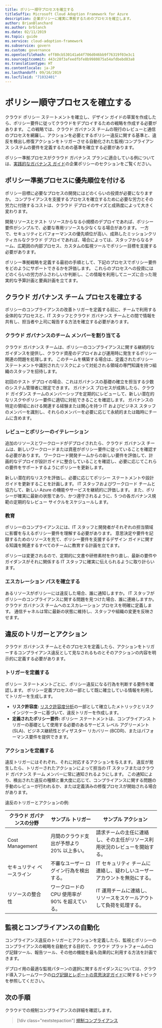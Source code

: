 ```yaml
---
title: ポリシー順守プロセスを確立する
titleSuffix: Microsoft Cloud Adoption Framework for Azure
description: 企業ポリシーに確実に準拠するためのプロセスを確立します。
author: BrianBlanchard
ms.author: brblanch
ms.date: 02/11/2019
ms.topic: guide
ms.service: cloud-adoption-framework
ms.subservice: govern
ms.custom: governance
ms.openlocfilehash: eff80cb530141a64f706d046bb9f76319f03e3c1
ms.sourcegitcommit: 443c28f3afeedfbfe8b9980875a54afdbebd83a8
ms.translationtype: HT
ms.contentlocale: ja-JP
ms.lasthandoff: 09/16/2019
ms.locfileid: "71032401"
---
```

<!-- markdownlint-disable MD026 -->

# <a name="establish-policy-adherence-processes"></a>ポリシー順守プロセスを確立する

<!---
I've defined policies, I've provided an architecture guide. Now how do I monitor adherence to policy? If there is a violation, how do I enforce the policy?
--->

クラウド ポリシー ステートメントを確立し、デザイン ガイドの草案を作成したら、ポリシー要件に従ってクラウドをデプロイするための戦略を作成する必要があります。 この戦略では、クラウド ガバナンス チームの現行のレビューと通信のプロセスを網羅し、アクションを必要とするポリシー違反に関する基準と、違反を検出し修復アクションをトリガーさせる自動化された監視/コンプライアンス システムの要件を定義するための基準を確立する必要があります。

ポリシー準拠プロセスがクラウド ガバナンス プランに適合している例については、[実践的なガバナンス ガイド](../guides/index.md)の企業ポリシーのセクションをご覧ください。

## <a name="prioritize-policy-adherence-processes"></a>ポリシー準拠プロセスに優先順位を付ける

ポリシー目標に必要なプロセスの開発にはどのくらいの投資が必要になりますか。 コンプライアンスを支援するプロセスを確立するために必要な労力とその労力に付随するコストは、クラウド デプロイのサイズと成熟度によって大きく変わります。

開発リソースとテスト リソースからなる小規模のデプロイであれば、ポリシー要件がシンプルで、必要な専用リソースも少なくなる場合があります。 一方で、セキュリティとパフォーマンスの優先順位が高い、成熟したミッションクリティカルなクラウド デプロイであれば、場合によっては、スタッフからなるチーム、広範囲の内部プロセス、カスタムの監視ツールでポリシー目標を支援する必要があります。

ポリシー準拠戦略を定義する最初の手順として、下記のプロセスでポリシー要件をどのようにサポートできるかを評価します。 これらのプロセスへの投資にはどのくらいの労力がふさわしいか判断し、この情報を利用してニーズに合った現実的な予算計画と要員計画を立てます。

## <a name="establish-cloud-governance-team-processes"></a>クラウド ガバナンス チーム プロセスを確立する

ポリシーのコンプライアンスの改善トリガーを定義する前に、チームで利用する全体的なプロセスと、IT スタッフとクラウド ガバナンス チームとの間で情報を共有し、担当者や上司に報告する方法を確立する必要があります。

### <a name="assign-cloud-governance-team-members"></a>クラウド ガバナンスのチーム メンバーを割り当てる

クラウド ガバナンス チームは、ポリシーのコンプライアンスに関する継続的なガイダンスを提供し、クラウド資産のデプロイおよび運用時に発生するポリシー関連の問題を処理します。 このチームを構築する場合は、定義されたポリシー ステートメントや識別されたリスクによって対処される領域の専門知識を持つ組織のスタッフを招待します。

初回のテスト デプロイの場合、これはガバナンスの基礎の確立を担当する少数のシステム管理者に限定できます。 ガバナンス プロセスが成熟したら、クラウド ガイダンス チームのメンバーシップを定期的にレビューして、新しい潜在的なリスクやポリシー要件に適切に対処できることを確認します。 ガバナンスの特定の領域における関連する経験または関心を持つ IT およびビジネス スタッフのメンバーを識別し、それらのメンバーを必要に応じて永続的または臨時にチームに含めます。

### <a name="reviews-and-policy-iteration"></a>レビューとポリシーのイテレーション

追加のリソースとワークロードがデプロイされたら、クラウド ガバナンス チームは、新しいワークロードまたは資産がポリシー要件に従っていることを確認する必要があります。 ワークロード開発チームからの新しい要件を評価して、計画的なデプロイが設計ガイドに整合していることを確認し、必要に応じてこれらの要件をサポートするようにポリシーを更新します。

新しい潜在的なリスクを評価し、必要に応じてポリシー ステートメントや設計ガイドを更新することを計画します。 IT スタッフおよびワークロード チームと協力して、新しい Azure の機能やサービスを継続的に評価します。 また、ポリシーが確実に最新の状態であり、かつ遵守されるように、5 つの各ガバナンス規範の定期的なレビュー サイクルをスケジュールします。

### <a name="education"></a>教育

ポリシーのコンプライアンスには、IT スタッフと開発者がそれぞれの担当領域に影響を与えるポリシー要件を理解する必要があります。 意思決定や要件を記録するためのリソースを充て、ポリシー要件を支援するデザイン ガイドに関する知識を関連するすべてのチームに教育する計画を立てます。

ポリシーは変更されるので、定期的に文書や研修素材を作り直し、最新の要件やガイダンスがそれに関係する IT スタッフに確実に伝えられるように取り計らいます。

### <a name="establish-escalation-paths"></a>エスカレーション パスを確立する

あるリソースがポリシーには違反した場合、誰に通知しますか。 IT スタッフがポリシーのコンプライアンスに関する問題を見つけた場合、誰に連絡しますか。 クラウド ガバナンス チームへのエスカレーション プロセスを明確に定義します。 通信チャネルは常に最新の状態に維持し、スタッフや組織の変更を反映させます。

## <a name="violation-triggers-and-actions"></a>違反のトリガーとアクション

クラウド ガバナンス チームとそのプロセスを定義したら、アクションをトリガーするコンプライアンス違反として見なされるものとそのアクションの内容を明示的に定義する必要があります。

### <a name="define-triggers"></a>トリガーを定義する

ポリシー ステートメントごとに、ポリシー違反になる行為を判断する要件を確認します。 ポリシー定義プロセスの一部として既に確立している情報を利用してトリガーを生成します。

- **リスク許容度:** [リスク許容度分析](./risk-tolerance.md)の一部として確立したメトリックとリスク インジケーターに基づいて、違反トリガーを作成します。
- **定義されたポリシー要件:** ポリシー ステートメントは、コンプライアンス トリガーの基礎として使用する必要のあるサービス レベル アグリーメント (SLA)、ビジネス継続性とディザスター リカバリー (BCDR)、またはパフォーマンス要件を提供できます。

### <a name="define-actions"></a>アクションを定義する

違反トリガーにはそれぞれ、それに対応するアクションを与えます。 違反が発生したら、トリガーされたアクションによって担当の IT スタッフまたはクラウド ガバナンス チーム メンバーに常に通知されるようにします。 この通知により、検出された違反の種類と重大度に応じて、コンプライアンスに関する問題の手動のレビューが行われるか、または定義済みの修復プロセスが開始される場合があります。

違反のトリガーとアクションの例:

| クラウド ガバナンスの分野 | サンプル トリガー | サンプル アクション |
|-----------------------------|----------------|---------------|
| Cost Management | 月間のクラウド支出が予想より 20% 以上多い。 | 請求チームの主任に連絡し、その主任がリソース利用状況のレビューを開始する。 |
| セキュリティ ベースライン | 不審なユーザー ログイン行為を検出する。 | IT セキュリティ チームに連絡し、疑わしいユーザー アカウントを無効にする。 |
| リソースの整合性 | ワークロードの CPU 使用率が 90% を超えている。 | IT 運用チームに連絡し、リソースをスケールアウトして負荷を処理する。 |

## <a name="monitoring-and-compliance-automation"></a>監視とコンプライアンスの自動化

コンプライアンス違反のトリガーとアクションを定義したら、監視とポリシーのコンプライアンスの戦略を自動化する目的で、クラウド プラットフォームのログ記録ツール、報告ツール、その他の機能を最も効果的に利用する方法を計画できます。

デプロイ用の最適な監視パターンの選択に関するガイダンスについては、クラウド導入フレームワークの[ログ記録とレポートの意思決定ガイド](../../decision-guides/logging-and-reporting/index.md)に関するトピックを参照してください。

## <a name="next-steps"></a>次の手順

クラウドでの規制コンプライアンスの詳細を確認します。

> [!div class="nextstepaction"]
> [規制コンプライアンス](./regulatory-compliance.md)
